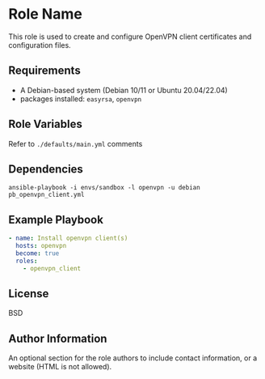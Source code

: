 Role Name
=========

This role is used to create and configure OpenVPN client certificates and configuration files.

Requirements
------------

- A Debian-based system (Debian 10/11 or Ubuntu 20.04/22.04) 
- packages installed: `easyrsa`, `openvpn`

Role Variables
--------------

Refer to `./defaults/main.yml` comments

Dependencies
------------

`ansible-playbook -i envs/sandbox -l openvpn -u debian pb_openvpn_client.yml`

Example Playbook
----------------

```yml
- name: Install openvpn client(s)
  hosts: openvpn
  become: true
  roles:
    - openvpn_client
```

License
-------

BSD

Author Information
------------------

An optional section for the role authors to include contact information, or a website (HTML is not allowed).
